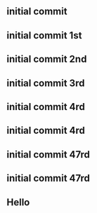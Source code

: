 ## initial commit
## initial commit 1st
## initial commit 2nd
## initial commit 3rd
## initial commit 4rd
## initial commit 4rd
## initial commit 47rd
## initial commit 47rd
## Hello